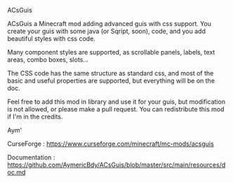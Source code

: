 ACsGuis

ACsGuis a Minecraft mod adding advanced guis with css support.
You create your guis with some java (or Sqript, soon), code, and you add beautiful styles with css code.

Many component styles are supported, as scrollable panels, labels, text areas, combo boxes, slots...

The CSS code has the same structure as standard css, and most of the basic and useful properties are supported, but everything will be on the doc.

Feel free to add this mod in library and use it for your guis, but modification is not allowed, or please make a pull request.
You can redistribute this mod if I'm in the credits.

Aym'

CurseForge : https://www.curseforge.com/minecraft/mc-mods/acsguis

Documentation : https://github.com/AymericBdy/ACsGuis/blob/master/src/main/resources/doc.md

